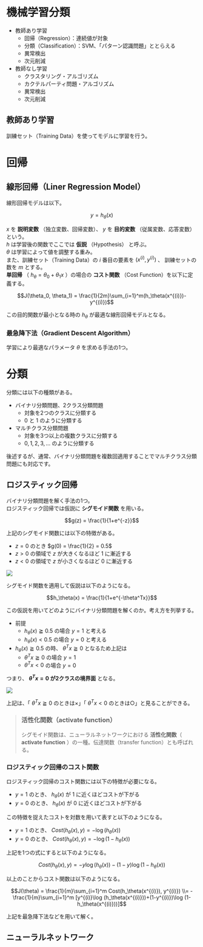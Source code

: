 # 機械学習分類

- 教師あり学習
  - 回帰（Regression）：連続値が対象
  - 分類（Classification）：SVM、「パターン認識問題」ととらえる
  - 異常検出
  - 次元削減
- 教師なし学習
  - クラスタリング・アルゴリズム
  - カクテルパーティ問題・アルゴリズム
  - 異常検出
  - 次元削減

## 教師あり学習

訓練セット（Training Data）を使ってモデルに学習を行う。

# 回帰

## 線形回帰（Liner Regression Model）

線形回帰モデルは以下。

$$y = h_\theta(x)$$

$x$ を **説明変数** （独立変数、回帰変数）、 $y$ を **目的変数** （従属変数、応答変数）という。  
$h$ は学習後の関数でここでは **仮説** （Hypothesis） と呼ぶ。  
$\theta$ は学習によって値を調整する重み。  
また、訓練セット（Training Data）の $i$ 番目の要素を $(x^{(i)}, y^{(i)})$ 、 訓練セットの数を $m$ とする。  
**単回帰** （ $h_{\theta} = \theta_0 + \theta_1x$ ）の場合の **コスト関数** （Cost Function）を以下に定義する。

$$J(\theta_0, \theta_1) = \frac{1}{2m}\sum_{i=1}^m(h_\theta(x^{(i)})-y^{(i)})$$

この目的関数が最小となる時の $h_\theta$ が最適な線形回帰モデルとなる。

### 最急降下法（Gradient Descent Algorithm）

学習により最適なパラメータ $\theta$ を求める手法の1つ。


# 分類

分類には以下の種類がある。

- バイナリ分類問題、2クラス分類問題
  - 対象を2つのクラスに分類する
  - $0$ と $1$ のように分類する
- マルチクラス分類問題
  - 対象を3つ以上の複数クラスに分類する
  - $0, 1, 2, 3,...$ のように分類する

後述するが、通常、バイナリ分類問題を複数回適用することでマルチクラス分類問題にも対応です。

## ロジスティック回帰

バイナリ分類問題を解く手法の1つ。  
ロジスティック回帰では仮説に **シグモイド関数** を用いる。

$$g(z) = \frac{1}{1+e^{-z}}$$

上記のシグモイド関数には以下の特徴がある。

- $z=0$ のとき $g(0) = \frac{1}{2} = 0.5$
- $z>0$ の領域で $z$ が大きくなるほど $1$ に漸近する
- $z<0$ の領域で $z$ が小さくなるほど $0$ に漸近する

<img src="http://mathtrain.jp/wp-content/uploads/2014/12/sigmoid-300x250.png" />

シグモイド関数を適用して仮説は以下のようになる。

$$h_\theta(x) = \frac{1}{1+e^{-\theta^Tx}}$$

この仮説を用いてどのようにバイナリ分類問題を解くのか。考え方を列挙する。

- 前提
  - $h_\theta(x) \geqq 0.5$ の場合 $y=1$ と考える
  - $h_\theta(x) < 0.5$ の場合 $y=0$ と考える
- $h_\theta(x) \geqq 0.5$ の時、 $\theta^Tx \geqq 0$ となるため上記は
  - $\theta^Tx \geqq 0$ の場合 $y=1$
  - $\theta^Tx < 0$ の場合 $y=0$

つまり、 **$\theta^Tx = 0$ が2クラスの境界面** となる。

<img src="https://cacoo.com/diagrams/SSNwCQfZus6tC3LU-04925.png" />

上記は、「 $\theta^Tx \geqq 0$ のときは×」「 $\theta^Tx < 0$ のときは○」と見ることができる。

> ### 活性化関数（activate function）
> シグモイド関数は、ニューラルネットワークにおける **活性化関数**（ **activate function** ）の一種。伝達関数（transfer function）とも呼ばれる。

### ロジスティック回帰のコスト関数

ロジスティック回帰のコスト関数には以下の特徴が必要になる。

- $y=1$ のとき、 $h_\theta(x)$ が $1$ に近くほどコストが下がる
- $y=0$ のとき、 $h_\theta(x)$ が $0$ に近くほどコストが下がる

この特徴を捉えたコストを対数を用いて表すと以下のようになる。

- $y=1$ のとき、 $Cost(h_\theta(x), y) = -\log (h_\theta(x))$
- $y=0$ のとき、 $Cost(h_\theta(x), y) = -\log (1-h_\theta(x))$

上記を1つの式にすると以下のようになる。

$$Cost(h_\theta(x), y) = -y\log (h_\theta(x))-(1-y)\log (1-h_\theta(x))$$

以上のことからコスト関数は以下のようになる。

$$J(\theta) = \frac{1}{m}\sum_{i=1}^m Cost(h_\theta(x^{(i)}), y^{(i)}) \\= -\frac{1}{m}\sum_{i=1}^m [y^{(i)}\log (h_\theta(x^{(i)}))+(1-y^{(i)})\log (1-h_\theta(x^{(i)}))]$$

上記を最急降下法などを用いて解く。

## ニューラルネットワーク
